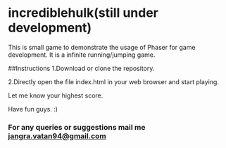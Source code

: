 # incrediblehulk(still under development)

This is small game to demonstrate the usage of Phaser for game development. It is a infinite running/jumping game.

##Instructions
1.Download or clone the repository.


2.Directly open the file index.html in your web browser and start playing.

Let me know your highest score.


Have fun guys. :)


### For any queries or suggestions mail me jangra.vatan94@gmail.com
